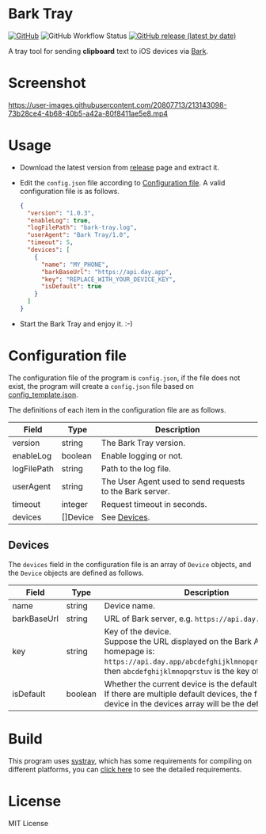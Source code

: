 # Bark Tray

[![GitHub](https://img.shields.io/github/license/LGiki/bark-tray?style=flat-square)](https://github.com/LGiki/bark-tray/blob/master/LICENSE) ![GitHub Workflow Status](https://img.shields.io/github/actions/workflow/status/LGiki/bark-tray/release.yml?style=flat-square) [![GitHub release (latest by date)](https://img.shields.io/github/v/release/LGiki/bark-tray?style=flat-square)](https://github.com/LGiki/bark-tray/releases)

A tray tool for sending **clipboard** text to iOS devices via [Bark](https://github.com/Finb/Bark).

# Screenshot

https://user-images.githubusercontent.com/20807713/213143098-73b28ce4-4b68-40b5-a42a-80f8411ae5e8.mp4

# Usage

- Download the latest version from [release](https://github.com/LGiki/bark-tray/releases) page and extract it.

- Edit the `config.json` file according to [Configuration file](#configuration-file). A valid configuration file is as follows.

  ```json
  {
    "version": "1.0.3",
    "enableLog": true,
    "logFilePath": "bark-tray.log",
    "userAgent": "Bark Tray/1.0",
    "timeout": 5,
    "devices": [
      {
        "name": "MY_PHONE",
        "barkBaseUrl": "https://api.day.app",
        "key": "REPLACE_WITH_YOUR_DEVICE_KEY",
        "isDefault": true
      }
    ]
  }
  ```
  
- Start the Bark Tray and enjoy it. :-)

# Configuration file

The configuration file of the program is `config.json`, if the file does not exist, the program will create a `config.json` file based on [config_template.json](assets/config_template.json).

The definitions of each item in the configuration file are as follows.

| Field       | Type     | Description                                              |
| ----------- | -------- | -------------------------------------------------------- |
| version     | string   | The Bark Tray version.                                   |
| enableLog   | boolean  | Enable logging or not.                                   |
| logFilePath | string   | Path to the log file.                                    |
| userAgent   | string   | The User Agent used to send requests to the Bark server. |
| timeout     | integer  | Request timeout in seconds.                              |
| devices     | []Device | See [Devices](#Devices).                                 |

## Devices

The `devices` field in the configuration file is an array of `Device` objects, and the `Device` objects are defined as follows.

| Field       | Type    | Description                                                  |
| ----------- | ------- | ------------------------------------------------------------ |
| name        | string  | Device name.                                                 |
| barkBaseUrl | string  | URL of Bark server, e.g. `https://api.day.app`.              |
| key         | string  | Key of the device.<br />Suppose the URL displayed on the Bark App homepage is: `https://api.day.app/abcdefghijklmnopqrstuv/example`, then `abcdefghijklmnopqrstuv` is the key of your device. |
| isDefault   | boolean | Whether the current device is the default device.<br />If there are multiple default devices, the first default device in the devices array will be the default device. |

# Build

This program uses [systray](https://github.com/getlantern/systray), which has some requirements for compiling on different platforms, you can [click here](https://github.com/getlantern/systray#platform-notes) to see the detailed requirements.

# License

MIT License

